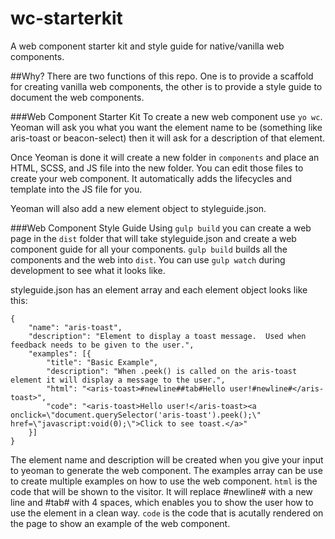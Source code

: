 # wc-starterkit
A web component starter kit and style guide for native/vanilla web components.

##Why?
There are two functions of this repo.  One is to provide a scaffold for creating vanilla web components, the other is to provide a style guide to document the web components.

###Web Component Starter Kit
To create a new web component use `yo wc`.  Yeoman will ask you what you want the element name to be (something like aris-toast or beacon-select) then it will ask for a description of that element.

Once Yeoman is done it will create a new folder in `components` and place an HTML, SCSS, and JS file into the new folder.  You can edit those files to create your web component.  It automatically adds the lifecycles and template into the JS file for you.

Yeoman will also add a new element object to styleguide.json.

###Web Component Style Guide
Using `gulp build` you can create a web page in the `dist` folder that will take styleguide.json and create a web component guide for all your components.  `gulp build` builds all the components and the web into `dist`.  You can use `gulp watch` during development to see what it looks like.

styleguide.json has an element array and each element object looks like this:
```
{
	"name": "aris-toast",
	"description": "Element to display a toast message.  Used when feedback needs to be given to the user.",
	"examples": [{
		"title": "Basic Example",
		"description": "When .peek() is called on the aris-toast element it will display a message to the user.",
		"html": "<aris-toast>#newline##tab#Hello user!#newline#</aris-toast>",
		"code": "<aris-toast>Hello user!</aris-toast><a onclick=\"document.querySelector('aris-toast').peek();\" href=\"javascript:void(0);\">Click to see toast.</a>"
	}]
}
```

The element name and description will be created when you give your input to yeoman to generate the web component.  The examples array can be use to create multiple examples on how to use the web component.  `html` is the code that will be shown to the visitor.  It will replace #newline# with a new line and #tab# with 4 spaces, which enables you to show the user how to use the element in a clean way.  `code` is the code that is acutally rendered on the page to show an example of the web component.